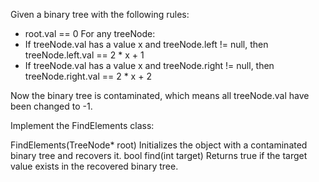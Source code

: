 Given a binary tree with the following rules:

* root.val == 0
For any treeNode:
* If treeNode.val has a value x and treeNode.left != null, then treeNode.left.val == 2 * x + 1
* If treeNode.val has a value x and treeNode.right != null, then treeNode.right.val == 2 * x + 2

Now the binary tree is contaminated, which means all treeNode.val have been changed to -1.

Implement the FindElements class:

FindElements(TreeNode* root) Initializes the object with a contaminated binary tree and recovers it.
bool find(int target) Returns true if the target value exists in the recovered binary tree.